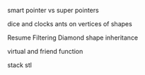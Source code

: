 smart pointer vs super pointers

dice and clocks
ants on vertices of shapes


Resume Filtering
Diamond shape inheritance

virtual and friend function


stack stl

